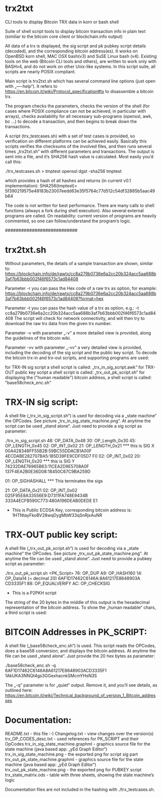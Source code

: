 # trx2txt
CLI tools to display Bitcoin TRX data in korn or bash shell 

Suite of shell script tools to display bitcoin transaction info in plain text 
(similiar to the bitcoin core client or blockchain.info output)

All data of a trx is displayed, the sig script and pk pubkey script details (decoded), and the corresponding bitcoin address(es). It works on OpenBSD korn shell, MAC OSX bash(v3) and SuSE Linux bash (v4). Existing tools on the web (Bitcoin CLI tools and others), are written to work only with BASHv4, and do not work on other Unix-like systems. In this script suite, all scripts are nearly POSIX compliant.

Main script is trx2txt.sh which has several command line options (just open with „—-help“).
It refers to https://en.bitcoin.it/wiki/Protocol_specification#tx to disassemble a bitcoin trx. 

The program checks the parameters, checks the version of the shell (for cases where POSIX  compliance can not be achieved, in particular with arrays), checks availability for all necessary sub-programs (openssl, awk, bc …) to decode a transaction, and then begins to break down the transactions.

A script (trx_testcases.sh) with a set of test cases is provided, so verification on different platforms can be achieved easily. Basically this scripts verifies the checksums of the involved files, and then runs several times „trx2txt.sh“ with different parameters and transactions. The output is sent into a file, and it’s SHA256 hash value is calculated. 
Most easily you’d call this:

./trx_testcases.sh > tmptest
openssl dgst -sha256 tmptest

which provides a hash of all hashes and returns (in current v0.1 implementation): 
SHA256(tmptest)= 5f390219575e48183b23007eedd63e35f5764c77d512c54df32885b5aac49b64

The code is not written for best performance. There are many calls to shell functions (always a fork during shell execution). Also several external programs are called. 
On readability: current version of programs are heavily commented, so one can follow/understand  the program’s logic. 

###########################

trx2txt.sh
==========

Without parameters, the details of a sample transaction are shown, similar to:
https://blockchain.info/de/rawtx/cc8a279b0736e6a2cc20b324acc5aa688b3af7b63bbb002f46f6573c1ad84408

Parameter -r
you can pass the Hex code of a raw trx as option, for example:
https://blockchain.info/de/rawtx/cc8a279b0736e6a2cc20b324acc5aa688b3af7b63bbb002f46f6573c1ad84408?format=hex

Parameter -t
you can pass the hash value of a trx as option, e.g.: 
   -t cc8a279b0736e6a2cc20b324acc5aa688b3af7b63bbb002f46f6573c1ad84408
The script will check for network connectivity, 
and will then try to download the raw trx data from the given trx number.

Parameter -v
with parameter „-v“ a more detailed view is provided, along the guidelines of the bitcoin wiki.

Parameter -vv
with parameter „-vv“ a very detailed view is provided, including the decoding of the sig script and the public key script. To decode the bitcoin trx-in and trx-out scripts, and supporting programs are used:

for TRX-IN sig script a shell script is called: „trx_in_sig_script.awk“
for TRX-OUT public key script a shell script is called: „trx_out_pk_script.sh“
for displaying the ("human readable") bitcoin address, a shell script is called: "base58check_enc.sh"


TRX-IN sig script:
==================
A shell file („trx_in_sig_script.sh“) is used for decoding via a „state machine“ the OPCodes. See picture „trx_in_sig_state_machine.png“. At anytime the script can be used „stand alone“. Just need to provide a sig script as parameter: 

./trx_in_sig_script.sh <sig scipt hex codes> 
   48: OP_DATA_0x48
   30: OP_Length_0x30
   45: OP_LENGTH_0x45
   02: OP_INT_0x02
   21: OP_LENGTH_0x21 *** this is SIG X
       00A428348FF55B2B:59BC55DDACB1A00F
       4ECDABE282707BA5:185D39FE9CDF05D7
       F0
   02: OP_INT_0x02
   20: OP_LENGTH_0x20 *** this is SIG Y
       74232DAE76965B63:11CEA2D9E5708A0F
       137F4EA2B0E36D08:18450C67C9BA259D
       
   01: OP_SIGHASHALL *** This terminates the sigs
 
   21: OP_DATA_0x21
   02: OP_INT_0x02
       025F95E8A33556E9:D7311FA748E9434B
       333A4ECFB590C773:480A196DEAB0DEDE
       E1
* This is Public ECDSA Key, corresponding bitcoin address is:
1HTNtayFkoBV28wqDygMbW33qSnRjxAuNR 


TRX-OUT public key script:
==========================
A shell file („trx_out_pk_script.sh“) is used for decoding via a „state machine“ the OPCodes. See picture „trx_out_pk_state_machine.png“. At anytime the file can be used „stand alone“. Just need to provide a pubkey script as parameter:

./trx_out_pk_script.sh <PK_Script>
   76: OP_DUP
   A9: OP_HASH160
   14: OP_Data14 (= decimal 20)
       6AF1D17462C6146A:8A61217E8648903A
       CD3335F1
   88: OP_EQUALVERIFY
   AC: OP_CHECKSIG
* This is a P2PKH script

The string of the 20 bytes in the middle of this output is the hexadecimal representation of the bitcoin address. To show the „human readable“ chars, a third script is used:


BITCOIN Addresses in PK_SCRIPT:
===============================
A shell file („base58check_enc.sh“) is used. This script reads the OPCodes, does a base58 conversion, and displays the bitcoin address. At anytime the file can be used „stand alone“. Just provide the 20 hex bytes as parameter:

./base58check_enc.sh -q 6AF1D17462C6146A8A61217E8648903ACD3335F1
1AkUKA3NNQt4gs3GGexhacnkSMcmYHsN3S

The „-q“ parameter is for „quiet“ output. Remove it, and you’ll see details, as outlined here:
https://en.bitcoin.it/wiki/Technical_background_of_version_1_Bitcoin_addresses


Documentation:
==============
README.txt                       - this file :-)
Changelog.txt                    - view changes over the version(s)
trx_OP_CODES_desc.txt            - used references for PK_SCRIPT and their OpCodes
trx_in_sig_state_machine.graphml - graphics source file for the state machine
                                   (java based app: „yEd Graph Editor“)
trx_in_sig_state_machine.png     - the exported png for script sig part
trx_out_pk_state_machine.graphml - graphics source file for the state machine
                                   (java based app: „yEd Graph Editor“)
trx_out_pk_state_machine.png     - the exported png for PUBKEY script
trx_state_matrix.ods             - table with three sheets, showing the state machine’s logic

Documentation files are not included in the hashing with ./trx_testcases.sh. 


